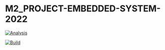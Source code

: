 # M2_PROJECT-EMBEDDED-SYSTEM-2022

[![Analysis](https://github.com/Rajeshkumar1234/M2_PROJECT-EMBEDDED-SYSTEM-2022/actions/workflows/Analysis.yml/badge.svg)](https://github.com/Rajeshkumar1234/M2_PROJECT-EMBEDDED-SYSTEM-2022/actions/workflows/Analysis.yml)

[![Build](https://github.com/Rajeshkumar1234/M2_PROJECT-EMBEDDED-SYSTEM-2022/actions/workflows/build.yml/badge.svg)](https://github.com/Rajeshkumar1234/M2_PROJECT-EMBEDDED-SYSTEM-2022/actions/workflows/build.yml)
